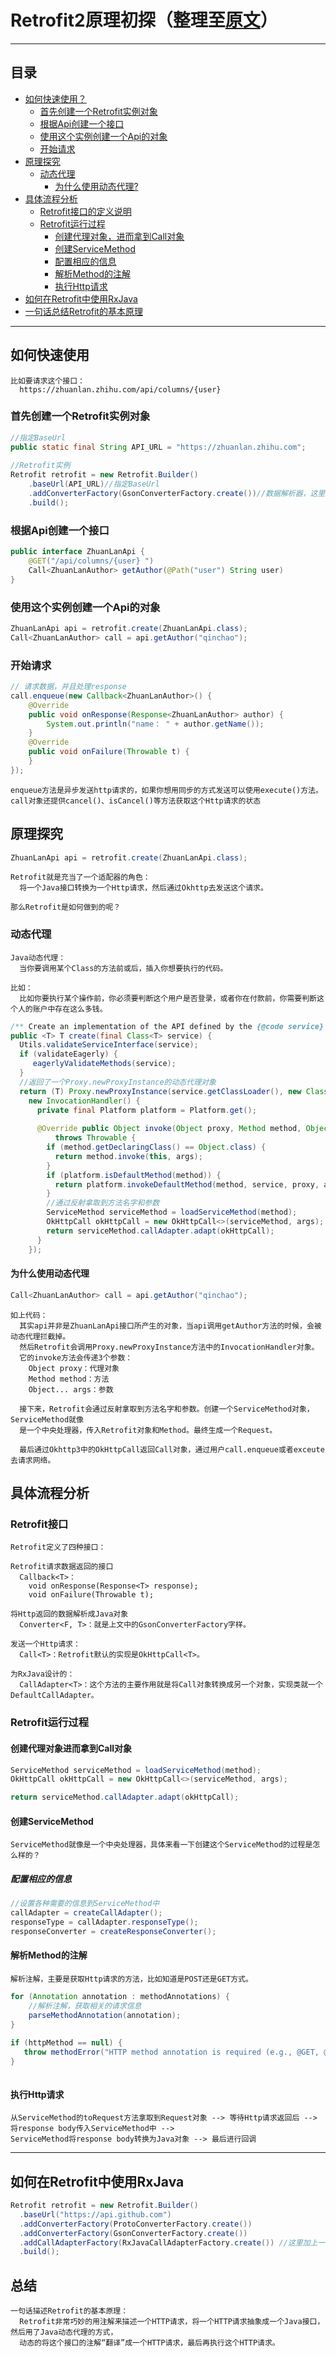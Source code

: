 # Retrofit2原理初探（整理至[原文](https://blog.csdn.net/jiankeufo/article/details/73186929)）
***
## 目录
* [如何快速使用？](#如何快速使用)
  * [首先创建一个Retrofit实例对象](#首先创建一个retrofit实例对象) 
  * [根据Api创建一个接口](#根据api创建一个接口)
  * [使用这个实例创建一个Api的对象](#使用这个实例创建一个api的对象)
  * [开始请求](#开始请求)
* [原理探究](#原理探究)
  * [动态代理](#动态代理)
    * [为什么使用动态代理?](#为什么使用动态代理)
* [具体流程分析](#具体流程分析)
  * [Retrofit接口的定义说明](#retrofit接口)
  * [Retrofit运行过程](#retrofit运行过程)
    * [创建代理对象，进而拿到Call对象](#创建代理对象进而拿到call对象)
    * [创建ServiceMethod](#创建servicemethod)
    * [配置相应的信息](#配置相应的信息)
    * [解析Method的注解](#解析method的注解)
    * [执行Http请求](#执行http请求)
* [如何在Retrofit中使用RxJava](#如何在retrofit中使用rxJava)
* [一句话总结Retrofit的基本原理](#总结)
***
## 如何快速使用
```
比如要请求这个接口：
  https://zhuanlan.zhihu.com/api/columns/{user}
```
### 首先创建一个Retrofit实例对象
```java
//指定BaseUrl
public static final String API_URL = "https://zhuanlan.zhihu.com";
 
//Retrofit实例
Retrofit retrofit = new Retrofit.Builder()
    .baseUrl(API_URL)//指定BaseUrl
    .addConverterFactory(GsonConverterFactory.create())//数据解析器，这里是Gson
    .build();
```
### 根据Api创建一个接口
```java
public interface ZhuanLanApi {
    @GET("/api/columns/{user} ")
    Call<ZhuanLanAuthor> getAuthor(@Path("user") String user)
}
```
### 使用这个实例创建一个Api的对象
```java
ZhuanLanApi api = retrofit.create(ZhuanLanApi.class);
Call<ZhuanLanAuthor> call = api.getAuthor("qinchao");
```
### 开始请求
```java
// 请求数据，并且处理response
call.enqueue(new Callback<ZhuanLanAuthor>() {
    @Override
    public void onResponse(Response<ZhuanLanAuthor> author) {
        System.out.println("name： " + author.getName());
    }
    @Override
    public void onFailure(Throwable t) {
    }
});
```
```
enqueue方法是异步发送http请求的，如果你想用同步的方式发送可以使用execute()方法。
call对象还提供cancel()、isCancel()等方法获取这个Http请求的状态
```
## 原理探究
```java
ZhuanLanApi api = retrofit.create(ZhuanLanApi.class);
```
```
Retrofit就是充当了一个适配器的角色：
  将一个Java接口转换为一个Http请求，然后通过Okhttp去发送这个请求。
  
那么Retrofit是如何做到的呢？
```
### 动态代理
```
Java动态代理：
  当你要调用某个Class的方法前或后，插入你想要执行的代码。
  
比如：
  比如你要执行某个操作前，你必须要判断这个用户是否登录，或者你在付款前，你需要判断这个人的账户中存在这么多钱。
```
```java
/** Create an implementation of the API defined by the {@code service} interface. */
public <T> T create(final Class<T> service) {
  Utils.validateServiceInterface(service);
  if (validateEagerly) {
     eagerlyValidateMethods(service);
  }
  //返回了一个Proxy.newProxyInstance的动态代理对象
  return (T) Proxy.newProxyInstance(service.getClassLoader(), new Class<?>[] { service },
    new InvocationHandler() {
      private final Platform platform = Platform.get();
      
      @Override public Object invoke(Object proxy, Method method, Object... args)
          throws Throwable {
        if (method.getDeclaringClass() == Object.class) {
          return method.invoke(this, args);
        }
        if (platform.isDefaultMethod(method)) {
          return platform.invokeDefaultMethod(method, service, proxy, args);
        }
        //通过反射拿取到方法名字和参数
        ServiceMethod serviceMethod = loadServiceMethod(method);
        OkHttpCall okHttpCall = new OkHttpCall<>(serviceMethod, args);
        return serviceMethod.callAdapter.adapt(okHttpCall);
      }
    });
```
#### 为什么使用动态代理
```java
Call<ZhuanLanAuthor> call = api.getAuthor("qinchao");
```
```
如上代码：
  其实api并非是ZhuanLanApi接口所产生的对象，当api调用getAuthor方法的时候，会被动态代理拦截掉。
  然后Retrofit会调用Proxy.newProxyInstance方法中的InvocationHandler对象。
  它的invoke方法会传递3个参数：
    Object proxy：代理对象
    Method method：方法
    Object... args：参数
 
  接下来，Retrofit会通过反射拿取到方法名字和参数。创建一个ServiceMethod对象，ServiceMethod就像
  是一个中央处理器，传入Retrofit对象和Method。最终生成一个Request。
  
  最后通过Okhttp3中的OkHttpCall返回Call对象，通过用户call.enqueue或者exceute去请求网络。
```
## 具体流程分析
### Retrofit接口
```
Retrofit定义了四种接口：

Retrofit请求数据返回的接口
  Callback<T>：
    void onResponse(Response<T> response);
    void onFailure(Throwable t);

将Http返回的数据解析成Java对象
  Converter<F, T>：就是上文中的GsonConverterFactory字样。
   
发送一个Http请求：
  Call<T>：Retrofit默认的实现是OkHttpCall<T>。
  
为RxJava设计的：
  CallAdapter<T>：这个方法的主要作用就是将Call对象转换成另一个对象，实现类就一个DefaultCallAdapter。
```
### Retrofit运行过程
#### 创建代理对象进而拿到Call对象
```java
ServiceMethod serviceMethod = loadServiceMethod(method);
OkHttpCall okHttpCall = new OkHttpCall<>(serviceMethod, args);

return serviceMethod.callAdapter.adapt(okHttpCall);
```
#### 创建ServiceMethod
```
ServiceMethod就像是一个中央处理器，具体来看一下创建这个ServiceMethod的过程是怎么样的？
```
##### 配置相应的信息
```java
//设置各种需要的信息到ServiceMethod中
callAdapter = createCallAdapter();
responseType = callAdapter.responseType();
responseConverter = createResponseConverter();
```
#### 解析Method的注解
```
解析注解，主要是获取Http请求的方法，比如知道是POST还是GET方式。
```
```java
for (Annotation annotation : methodAnnotations) {
    //解析注解，获取相关的请求信息
    parseMethodAnnotation(annotation);
}
 
if (httpMethod == null) {
   throw methodError("HTTP method annotation is required (e.g., @GET, @POST, etc.).");
}
```
```

```
#### 执行Http请求
```
从ServiceMethod的toRequest方法拿取到Request对象 --> 等待Http请求返回后 --> 将response body传入ServiceMethod中 -->
ServiceMethod将response body转换为Java对象 --> 最后进行回调
```
***
## 如何在Retrofit中使用RxJava
```java
Retrofit retrofit = new Retrofit.Builder()
  .baseUrl("https://api.github.com")
  .addConverterFactory(ProtoConverterFactory.create())
  .addConverterFactory(GsonConverterFactory.create())
  .addCallAdapterFactory(RxJavaCallAdapterFactory.create()) //这里加上一个RxJava的CallAdapter即可
  .build();
```
## 总结
```
一句话描述Retrofit的基本原理：
  Retrofit非常巧妙的用注解来描述一个HTTP请求，将一个HTTP请求抽象成一个Java接口，然后用了Java动态代理的方式，
  动态的将这个接口的注解“翻译”成一个HTTP请求，最后再执行这个HTTP请求。
```


































